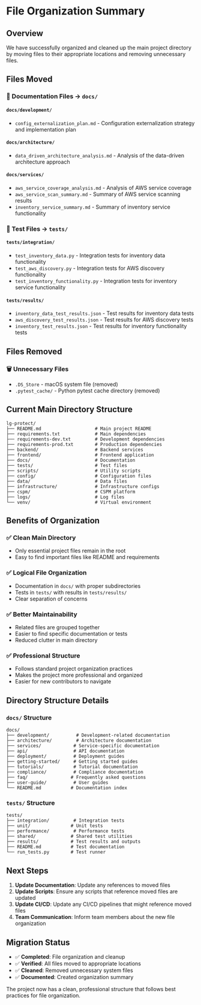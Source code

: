 # File Organization Summary

## Overview

We have successfully organized and cleaned up the main project directory by moving files to their appropriate locations and removing unnecessary files.

## Files Moved

### 📁 Documentation Files → `docs/`

#### `docs/development/`
- `config_externalization_plan.md` - Configuration externalization strategy and implementation plan

#### `docs/architecture/`
- `data_driven_architecture_analysis.md` - Analysis of the data-driven architecture approach

#### `docs/services/`
- `aws_service_coverage_analysis.md` - Analysis of AWS service coverage
- `aws_service_scan_summary.md` - Summary of AWS service scanning results
- `inventory_service_summary.md` - Summary of inventory service functionality

### 📁 Test Files → `tests/`

#### `tests/integration/`
- `test_inventory_data.py` - Integration tests for inventory data functionality
- `test_aws_discovery.py` - Integration tests for AWS discovery functionality
- `test_inventory_functionality.py` - Integration tests for inventory service functionality

#### `tests/results/`
- `inventory_data_test_results.json` - Test results for inventory data tests
- `aws_discovery_test_results.json` - Test results for AWS discovery tests
- `inventory_test_results.json` - Test results for inventory functionality tests

## Files Removed

### 🗑️ Unnecessary Files
- `.DS_Store` - macOS system file (removed)
- `.pytest_cache/` - Python pytest cache directory (removed)

## Current Main Directory Structure

```
lg-protect/
├── README.md                    # Main project README
├── requirements.txt             # Main dependencies
├── requirements-dev.txt         # Development dependencies
├── requirements-prod.txt        # Production dependencies
├── backend/                     # Backend services
├── frontend/                    # Frontend application
├── docs/                        # Documentation
├── tests/                       # Test files
├── scripts/                     # Utility scripts
├── config/                      # Configuration files
├── data/                        # Data files
├── infrastructure/              # Infrastructure configs
├── cspm/                        # CSPM platform
├── logs/                        # Log files
└── venv/                        # Virtual environment
```

## Benefits of Organization

### ✅ **Clean Main Directory**
- Only essential project files remain in the root
- Easy to find important files like README and requirements

### ✅ **Logical File Organization**
- Documentation in `docs/` with proper subdirectories
- Tests in `tests/` with results in `tests/results/`
- Clear separation of concerns

### ✅ **Better Maintainability**
- Related files are grouped together
- Easier to find specific documentation or tests
- Reduced clutter in main directory

### ✅ **Professional Structure**
- Follows standard project organization practices
- Makes the project more professional and organized
- Easier for new contributors to navigate

## Directory Structure Details

### `docs/` Structure
```
docs/
├── development/          # Development-related documentation
├── architecture/         # Architecture documentation
├── services/            # Service-specific documentation
├── api/                 # API documentation
├── deployment/          # Deployment guides
├── getting-started/     # Getting started guides
├── tutorials/           # Tutorial documentation
├── compliance/          # Compliance documentation
├── faq/                # Frequently asked questions
├── user-guide/          # User guides
└── README.md           # Documentation index
```

### `tests/` Structure
```
tests/
├── integration/         # Integration tests
├── unit/               # Unit tests
├── performance/         # Performance tests
├── shared/             # Shared test utilities
├── results/            # Test results and outputs
├── README.md           # Test documentation
└── run_tests.py        # Test runner
```

## Next Steps

1. **Update Documentation**: Update any references to moved files
2. **Update Scripts**: Ensure any scripts that reference moved files are updated
3. **Update CI/CD**: Update any CI/CD pipelines that might reference moved files
4. **Team Communication**: Inform team members about the new file organization

## Migration Status

- ✅ **Completed**: File organization and cleanup
- ✅ **Verified**: All files moved to appropriate locations
- ✅ **Cleaned**: Removed unnecessary system files
- ✅ **Documented**: Created organization summary

The project now has a clean, professional structure that follows best practices for file organization. 
